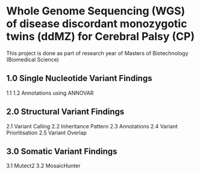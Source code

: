 # Whole Genome Sequencing (WGS) of disease discordant monozygotic twins (ddMZ) for Cerebral Palsy (CP)

This project is done as part of research year of Masters of Biotechnology (Biomedical Science) 

## 1.0 Single Nucleotide Variant Findings
1.1 
1.2 Annotations using ANNOVAR

## 2.0 Structural Variant Findings
2.1 Variant Calling
2.2 Inheritance Pattern
2.3 Annotations
2.4 Variant Prioritisation
2.5 Variant Overlap

## 3.0 Somatic Variant Findings
3.1 Mutect2
3.2 MosaicHunter
